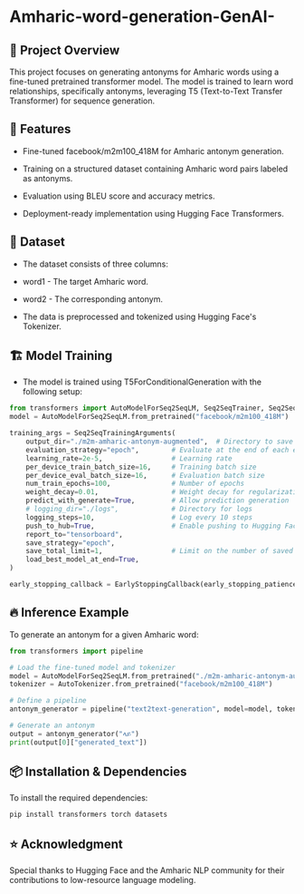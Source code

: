 # Amharic-word-generation-GenAI-

## 📌 Project Overview

This project focuses on generating antonyms for Amharic words using a fine-tuned pretrained transformer model. The model is trained to learn word relationships, specifically antonyms, leveraging T5 (Text-to-Text Transfer Transformer) for sequence generation.

## 🚀 Features

* Fine-tuned facebook/m2m100_418M for Amharic antonym generation.

* Training on a structured dataset containing Amharic word pairs labeled as antonyms.

* Evaluation using BLEU score and accuracy metrics.

* Deployment-ready implementation using Hugging Face Transformers.

## 📂 Dataset

* The dataset consists of three columns:

- word1 - The target Amharic word.

- word2 - The corresponding antonym.

* The data is preprocessed and tokenized using Hugging Face's Tokenizer.

## 🏗 Model Training

* The model is trained using T5ForConditionalGeneration with the following setup:
```python
from transformers import AutoModelForSeq2SeqLM, Seq2SeqTrainer, Seq2SeqTrainingArguments, EarlyStoppingCallback
model = AutoModelForSeq2SeqLM.from_pretrained("facebook/m2m100_418M")

training_args = Seq2SeqTrainingArguments(
    output_dir="./m2m-amharic-antonym-augmented",  # Directory to save the model
    evaluation_strategy="epoch",        # Evaluate at the end of each epoch
    learning_rate=2e-5,                 # Learning rate
    per_device_train_batch_size=16,     # Training batch size
    per_device_eval_batch_size=16,      # Evaluation batch size
    num_train_epochs=100,               # Number of epochs
    weight_decay=0.01,                  # Weight decay for regularization
    predict_with_generate=True,         # Allow prediction generation
    # logging_dir="./logs",             # Directory for logs
    logging_steps=10,                   # Log every 10 steps
    push_to_hub=True,                   # Enable pushing to Hugging Face hub
    report_to="tensorboard",
    save_strategy="epoch",  
    save_total_limit=1,                 # Limit on the number of saved checkpoints
    load_best_model_at_end=True,
)

early_stopping_callback = EarlyStoppingCallback(early_stopping_patience=2)
```
## 🔥 Inference Example

To generate an antonym for a given Amharic word:
```python
from transformers import pipeline

# Load the fine-tuned model and tokenizer
model = AutoModelForSeq2SeqLM.from_pretrained("./m2m-amharic-antonym-augmented")
tokenizer = AutoTokenizer.from_pretrained("facebook/m2m100_418M")

# Define a pipeline
antonym_generator = pipeline("text2text-generation", model=model, tokenizer=tokenizer)

# Generate an antonym
output = antonym_generator("ላይ")
print(output[0]["generated_text"])
```
## 📦 Installation & Dependencies
To install the required dependencies:
```bash
pip install transformers torch datasets
```

## ⭐ Acknowledgment

Special thanks to Hugging Face and the Amharic NLP community for their contributions to low-resource language modeling.
